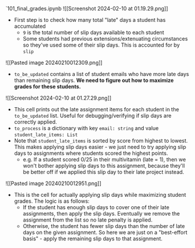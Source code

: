 `101_final_grades.ipynb
![[Screenshot 2024-02-10 at 01.19.29.png]]
- First step is to check how many total "late" days a student has accumulated
	- `9` is the total number of slip days available to each student
	- Some students had previous extensions/extenuating circumstances so they've used some of their slip days. This is accounted for by `slip`

![[Pasted image 20240210012309.png]]
- `to_be_updated` contains a list of student emails who have more late days than remaining slip days. **We need to figure out how to maximize grades for these students.**

![[Screenshot 2024-02-10 at 01.27.29.png]]
- This cell prints out the late assignment items for each student in the `to_be_updated` list. Useful for debugging/verifying if slip days are correctly applied.
- `to_process` is a dictionary with key `email: string` and value `student_late_items: List`
- Note that `student_late_items` is sorted by score from highest to lowest. This makes applying slip days easier - we just need to try applying slip days to assignments where students scored the highest points. 
	- e.g. If a student scored 0/25 in their multivitamin (late = 1), then we won't bother applying slip days to this assignment, because they'll be better off if we applied this slip day to their late project instead.

![[Pasted image 20240210012951.png]]
- This is the cell for actually applying slip days while maximizing student grades. The logic is as follows:
	- If the student has enough slip days to cover one of their late assignments, then apply the slip days. Eventually we remove the assignment from the list so no late penalty is applied.
	- Otherwise, the student has fewer slip days than the number of late days on the given assignment. So here we are just on a "best-effort basis" -  apply the remaining slip days to that assignment.